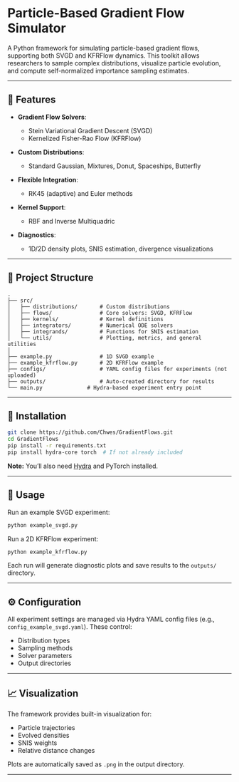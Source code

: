 # Particle-Based Gradient Flow Simulator

A Python framework for simulating particle-based gradient flows, supporting both SVGD and KFRFlow dynamics. This toolkit allows researchers to sample complex distributions, visualize particle evolution, and compute self-normalized importance sampling estimates.

---

## 🔧 Features

- **Gradient Flow Solvers**:
  - Stein Variational Gradient Descent (SVGD)
  - Kernelized Fisher-Rao Flow (KFRFlow)

- **Custom Distributions**:
  - Standard Gaussian, Mixtures, Donut, Spaceships, Butterfly

- **Flexible Integration**:
  - RK45 (adaptive) and Euler methods

- **Kernel Support**:
  - RBF and Inverse Multiquadric

- **Diagnostics**:
  - 1D/2D density plots, SNIS estimation, divergence visualizations

---

## 🧩 Project Structure

```
.
├── src/
│   ├── distributions/       # Custom distributions
│   ├── flows/               # Core solvers: SVGD, KFRFlow
│   ├── kernels/             # Kernel definitions
│   ├── integrators/         # Numerical ODE solvers
│   ├── integrands/          # Functions for SNIS estimation
│   └── utils/               # Plotting, metrics, and general utilities
│  
├── example.py               # 1D SVGD example
├── example_kfrflow.py       # 2D KFRFlow example
├── configs/                 # YAML config files for experiments (not uploaded)
├── outputs/                 # Auto-created directory for results
└── main.py              # Hydra-based experiment entry point
```

---

## 🚀 Installation

```bash
git clone https://github.com/Chwes/GradientFlows.git
cd GradientFlows
pip install -r requirements.txt
pip install hydra-core torch  # If not already included
```

**Note:** You’ll also need [Hydra](https://hydra.cc/) and PyTorch installed.

---

## 🧪 Usage

Run an example SVGD experiment:

```bash
python example_svgd.py
```

Run a 2D KFRFlow experiment:

```bash
python example_kfrflow.py
```

Each run will generate diagnostic plots and save results to the `outputs/` directory.

---

## ⚙️ Configuration

All experiment settings are managed via Hydra YAML config files (e.g., `config_example_svgd.yaml`). These control:

- Distribution types
- Sampling methods
- Solver parameters
- Output directories

---

## 📈 Visualization

The framework provides built-in visualization for:

- Particle trajectories
- Evolved densities
- SNIS weights
- Relative distance changes

Plots are automatically saved as `.png` in the output directory.

---
